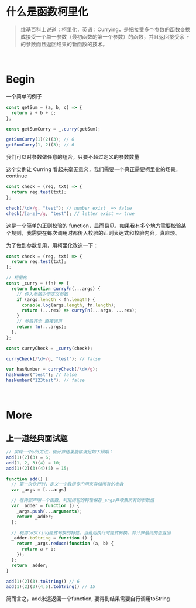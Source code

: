 # 什么是函数柯里化

> 维基百科上说道：柯里化，英语：Currying，是把接受多个参数的函数变换成接受一个单一参数（最初函数的第一个参数）的函数，并且返回接受余下的参数而且返回结果的新函数的技术。

<br>

# Begin

一个简单的例子

```javascript
const getSum = (a, b, c) => {
  return a + b + c;
};

const getSumCurry = _.curry(getSum);

getSumCurry(1)(2)(3); // 6
getSumCurry(1, 2)(3); // 6
```

我们可以对参数做任意的组合，只要不超过定义的参数数量

这个实例让 Curring 看起来毫无意义，我们需要一个真正需要柯里化的场景，continue

```javascript
const check = (reg, txt) => {
  return reg.test(txt);
};

check(/\d+/g, "test"); // number exist  => false
check(/[a-z]+/g, "test"); // letter exist => true
```

这是一个简单的正则校验的 function，显而易见，如果我有多个地方需要校验某个规则，我需要在每次调用时都传入校验的正则表达式和校验内容，真麻烦。

为了做到参数复用，用柯里化改造一下：

```javascript
const check = (reg, txt) => {
  return reg.test(txt);
};

// 柯里化
const _curry = (fn) => {
  return function curryFn(...args) {
    // 传入参数少于定义参数
    if (args.length < fn.length) {
      console.log(args.length, fn.length);
      return (...res) => curryFn(...args, ...res);
    }
    // 参数齐全 直接调用
    return fn(...args);
  };
};

const curryCheck = _curry(check);

curryCheck(/\d+/g, "test"); // false

var hasNumber = curryCheck(/\d+/g);
hasNumber("test"); // false
hasNumber("123test"); // false
```

<br>

# More

## 上一道经典面试题

```javascript
// 实现一个add方法，使计算结果能够满足如下预期：
add(1)(2)(3) = 6;
add(1, 2, 3)(4) = 10;
add(1)(2)(3)(4)(5) = 15;
```

```javascript
function add() {
  // 第一次执行时，定义一个数组专门用来存储所有的参数
  var _args = [...args]

  // 在内部声明一个函数，利用闭包的特性保存_args并收集所有的参数值
  var _adder = function () {
    _args.push(...arguments);
    return _adder;
  };

  // 利用toString隐式转换的特性，当最后执行时隐式转换，并计算最终的值返回
  _adder.toString = function () {
    return _args.reduce(function (a, b) {
      return a + b;
    });
  };
  return _adder;
}

add(1)(2)(3).toString() // 6
add(1)(2)(3)(4,5).toString() // 15
```
简而言之，add永远返回一个function, 要得到结果需要自行调用toString